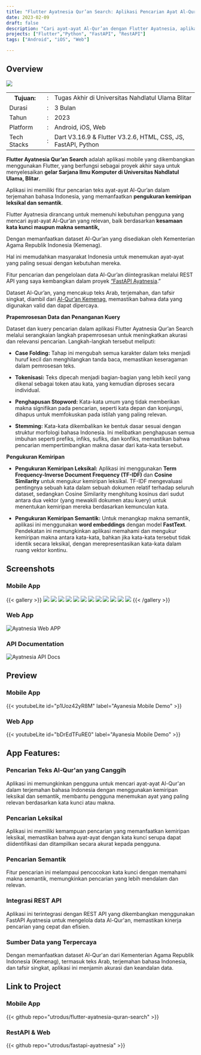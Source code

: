 ```yaml
---
title: "Flutter Ayatnesia Qur’an Search: Aplikasi Pencarian Ayat Al-Qur’an yang Canggih"
date: 2023-02-09
draft: false
description: "Cari ayat-ayat Al-Qur’an dengan Flutter Ayatnesia, aplikasi yang menggunakan kemiripan leksikal dan semantik untuk hasil pencarian akurat. Data dari Kemenag."
projects: ["Flutter","Python", "FastAPI", "RestAPI"]
tags: ["Android", "iOS", "Web"]

---
```



## Overview
<img src="featured.id.png" />

<table class="table-auto text-left text-base min-w-full">
    <tbody>
      <tr class="border-b py-2">
        <th scope="row" class="font-bold">Tujuan:</th>
        <td class="font-bold">:</td>
        <td class="py-2">Tugas Akhir di Universitas Nahdlatul Ulama Blitar</td>
      </tr>
      <tr class="border-b py-2">
        <td class="font-bold">Durasi</td>
        <td class="font-bold">:</td>
        <td class="py-2">3 Bulan</td>
      </tr>
      <tr class="border-b py-2">
        <td class="font-bold">Tahun</td>
        <td class="font-bold">:</td>
        <td class="py-2">2023</td>
      </tr>
      <tr class="border-b py-2">
        <td class="font-bold">Platform</td>
        <td class="font-bold">:</td>
        <td class="py-2">
          Android, iOS, Web 
          </td>
      </tr>        
      <tr class="border-b py-2">
        <td class="font-bold">Tech Stacks</td>
        <td class="font-bold">:</td>
        <td class="py-2">
          Dart V3.16.9	& Flutter V3.2.6, HTML, CSS, JS, FastAPI, Python
          </td>
      </tr>        
    </tbody>
  </table>

**Flutter Ayatnesia Qur’an Search** adalah aplikasi mobile yang dikembangkan menggunakan Flutter, yang berfungsi sebagai proyek akhir saya untuk menyelesaikan **gelar Sarjana Ilmu Komputer di Universitas Nahdlatul Ulama, Blitar**.

Aplikasi ini memiliki fitur pencarian teks ayat-ayat Al-Qur’an dalam terjemahan bahasa Indonesia, yang memanfaatkan **pengukuran kemiripan leksikal dan semantik**.

Flutter Ayatnesia dirancang untuk memenuhi kebutuhan pengguna yang mencari ayat-ayat Al-Qur’an yang relevan, baik berdasarkan **kesamaan kata kunci maupun makna semantik,**

Dengan memanfaatkan dataset Al-Qur’an yang disediakan oleh Kementerian Agama Republik Indonesia (Kemenag).

Hal ini memudahkan masyarakat Indonesia untuk menemukan ayat-ayat yang paling sesuai dengan kebutuhan mereka.

Fitur pencarian dan pengelolaan data Al-Qur’an diintegrasikan melalui REST API yang saya kembangkan dalam proyek [“FastAPI Ayatnesia](https://github.com/utrodus/fastapi-ayatnesia).”

Dataset Al-Qur’an, yang mencakup teks Arab, terjemahan, dan tafsir singkat, diambil dari [Al-Qur’an Kemenag](https://quran.kemenag.go.id/), memastikan bahwa data yang digunakan valid dan dapat dipercaya.

**Prapemrosesan Data dan Penanganan Kuery**

Dataset dan kuery pencarian dalam aplikasi Flutter Ayatnesia Qur’an Search melalui serangkaian langkah prapemrosesan untuk meningkatkan akurasi dan relevansi pencarian. Langkah-langkah tersebut meliputi:

- **Case Folding:** Tahap ini mengubah semua karakter dalam teks menjadi huruf kecil dan menghilangkan tanda baca, memastikan keseragaman dalam pemrosesan teks.
  
- **Tokenisasi:** Teks dipecah menjadi bagian-bagian yang lebih kecil yang dikenal sebagai token atau kata, yang kemudian diproses secara individual.

- **Penghapusan Stopword:** Kata-kata umum yang tidak memberikan makna signifikan pada pencarian, seperti kata depan dan konjungsi, dihapus untuk memfokuskan pada istilah yang paling relevan.

- **Stemming:** Kata-kata dikembalikan ke bentuk dasar sesuai dengan struktur morfologi bahasa Indonesia. Ini melibatkan penghapusan semua imbuhan seperti prefiks, infiks, sufiks, dan konfiks, memastikan bahwa pencarian mempertimbangkan makna dasar dari kata-kata tersebut.

**Pengukuran Kemiripan**

- **Pengukuran Kemiripan Leksikal:** Aplikasi ini menggunakan **Term Frequency-Inverse Document Frequency (TF-IDF)** dan **Cosine Similarity** untuk mengukur kemiripan leksikal. TF-IDF mengevaluasi pentingnya sebuah kata dalam sebuah dokumen relatif terhadap seluruh dataset, sedangkan Cosine Similarity menghitung kosinus dari sudut antara dua vektor (yang mewakili dokumen atau kuery) untuk menentukan kemiripan mereka berdasarkan kemunculan kata.

- **Pengukuran Kemiripan Semantik:** Untuk menangkap makna semantik, aplikasi ini menggunakan **word embeddings** dengan model **FastText**. Pendekatan ini memungkinkan aplikasi memahami dan mengukur kemiripan makna antara kata-kata, bahkan jika kata-kata tersebut tidak identik secara leksikal, dengan merepresentasikan kata-kata dalam ruang vektor kontinu.

## Screenshots
### Mobile App
{{< gallery >}}
  <img src="img.id/ayatnesia-mobile-1.id.png" class="grid-w33" />
  <img src="img.id/ayatnesia-mobile-2.id.png" class="grid-w33" />
  <img src="img.id/ayatnesia-mobile-3.id.png" class="grid-w33" />
  <img src="img.id/ayatnesia-mobile-4.id.png" class="grid-w33" />
  <img src="img.id/ayatnesia-mobile-5.id.png" class="grid-w33" />
  <img src="img.id/ayatnesia-mobile-6.id.png" class="grid-w33" />
  <img src="img.id/ayatnesia-mobile-7.id.png" class="grid-w33" />
  <img src="img.id/ayatnesia-mobile-8.id.png" class="grid-w33" />
  <img src="img.id/ayatnesia-mobile-9.id.png" class="grid-w33" />
  <img src="img.id/ayatnesia-mobile-10.id.png" class="grid-w33" />
  <img src="img.id/ayatnesia-mobile-11.id.png" class="grid-w33" />
  <img src="img.id/ayatnesia-mobile-12.id.png" class="grid-w33" />
{{< /gallery >}}

### Web App
![Ayatnesia Web APP](img/ayatnesia-api-1.png)

### API Documentation
![Ayatnesia API Docs](img/ayatnesia-api-2.png)

## Preview
### Mobile App
{{< youtubeLite id="p1Uoz42yR8M" label="Ayanesia Mobile Demo" >}}

### Web App
{{< youtubeLite id="bDrEdTFuRE0" label="Ayanesia Mobile Demo" >}}


## App Features:


### Pencarian Teks Al-Qur'an yang Canggih
Aplikasi ini memungkinkan pengguna untuk mencari ayat-ayat Al-Qur'an dalam terjemahan bahasa Indonesia dengan menggunakan kemiripan leksikal dan semantik, membantu pengguna menemukan ayat yang paling relevan berdasarkan kata kunci atau makna.

### Pencarian Leksikal
Aplikasi ini memiliki kemampuan pencarian yang memanfaatkan kemiripan leksikal, memastikan bahwa ayat-ayat dengan kata kunci serupa dapat diidentifikasi dan ditampilkan secara akurat kepada pengguna.

### Pencarian Semantik
Fitur pencarian ini melampaui pencocokan kata kunci dengan memahami makna semantik, memungkinkan pencarian yang lebih mendalam dan relevan.

### Integrasi REST API
Aplikasi ini terintegrasi dengan REST API yang dikembangkan menggunakan FastAPI Ayatnesia untuk mengelola data Al-Qur'an, memastikan kinerja pencarian yang cepat dan efisien.

### Sumber Data yang Terpercaya
Dengan memanfaatkan dataset Al-Qur'an dari Kementerian Agama Republik Indonesia (Kemenag), termasuk teks Arab, terjemahan bahasa Indonesia, dan tafsir singkat, aplikasi ini menjamin akurasi dan keandalan data.

 
## Link to Project
### Mobile App
{{< github repo="utrodus/flutter-ayatnesia-quran-search" >}}

### RestAPI & Web
{{< github repo="utrodus/fastapi-ayatnesia" >}}